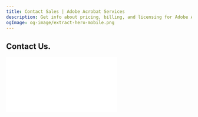 ```yaml
---
title: Contact Sales | Adobe Acrobat Services
description: Get info about pricing, billing, and licensing for Adobe Acrobat Services API
ogImage: og-image/extract-hero-mobile.png
---
```


<Hero slots="heading" variant="fullwidth" theme="dark" customLayout className="contactUsHerobgImage Hero-Banner Sales-ContactUs" />

## Contact Us.

<WrapperComponent slots="content" repeat="1" theme="lightest" className="Use-cases-for-Adobe-Document-Services"/>

<div class="iframe-container">
    <iframe id="salesForm" src="/sales.html" frameBorder="0" scrolling="no"></iframe>
</div>
